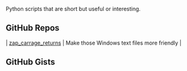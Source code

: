 Python scripts that are short but useful or interesting.

GitHub Repos
------------
| [zap_carrage_returns][] | Make those Windows text files more friendly |

GitHub Gists
------------

[zap_carrage_returns]: https://github.com/cclauss/Ten-lines-or-less
